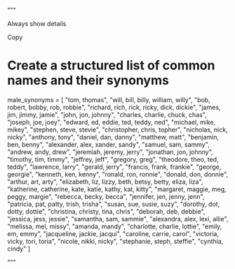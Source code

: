 """



Always show details

Copy
# Create a structured list of common names and their synonyms
male_synonyms = [
    "tom, thomas",
    "will, bill, billy, william, willy",
    "bob, robert, bobby, rob, robbie",
    "richard, rich, rick, ricky, dick, dickie",
    "james, jim, jimmy, jamie",
    "john, jon, johnny",
    "charles, charlie, chuck, chas",
    "joseph, joe, joey",
    "edward, ed, eddie, ted, teddy, ned",
    "michael, mike, mikey",
    "stephen, steve, stevie",
    "christopher, chris, topher",
    "nicholas, nick, nicky",
    "anthony, tony",
    "daniel, dan, danny",
    "matthew, matt",
    "benjamin, ben, benny",
    "alexander, alex, xander, sandy",
    "samuel, sam, sammy",
    "andrew, andy, drew",
    "jeremiah, jeremy, jerry",
    "jonathan, jon, johnny",
    "timothy, tim, timmy",
    "jeffrey, jeff",
    "gregory, greg",
    "theodore, theo, ted, teddy",
    "lawrence, larry",
    "gerald, jerry",
    "francis, frank, frankie",
    "george, georgie",
    "kenneth, ken, kenny",
    "ronald, ron, ronnie",
    "donald, don, donnie",
    "arthur, art, arty",
    "elizabeth, liz, lizzy, beth, betsy, betty, eliza, liza",
    "katherine, catherine, kate, katie, kathy, kat, kitty",
    "margaret, maggie, meg, peggy, margie",
    "rebecca, becky, becca",
    "jennifer, jen, jenny, jenn",
    "patricia, pat, patty, trish, trisha",
    "susan, sue, susie, suzy",
    "dorothy, dot, dotty, dottie",
    "christina, christy, tina, chris",
    "deborah, deb, debbie",
    "jessica, jess, jessie",
    "samantha, sam, sammie",
    "alexandra, alex, lexi, allie",
    "melissa, mel, missy",
    "amanda, mandy",
    "charlotte, charlie, lottie",
    "emily, em, emmy",
    "jacqueline, jackie, jacqui",
    "caroline, carrie, carol",
    "victoria, vicky, tori, toria",
    "nicole, nikki, nicky",
    "stephanie, steph, steffie",
    "cynthia, cindy"
]


"""
